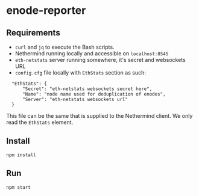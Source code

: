 # enode-reporter

## Requirements

* `curl` and `jq` to execute the Bash scripts.
* Nethermind running locally and accessible on `localhost:8545`
* `eth-netstats` server running somewhere, it's secret and websockets URL
* `config.cfg` file locally with `EthStats` section as such:

```
  "EthStats": {
      "Secret": "eth-netstats websockets secret here",
      "Name": "node name used for deduplication of enodes",
      "Server": "eth-netstats websockets url"
  }

```

This file can be the same that is supplied to the Nethermind client. We only read the `EthStats` element.

## Install

```
npm install
```

## Run

```
npm start
```
